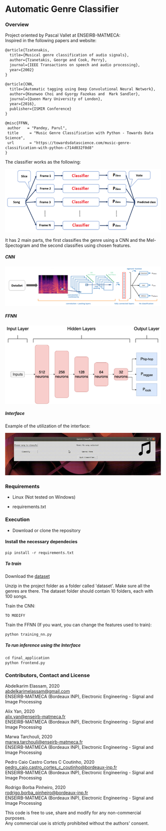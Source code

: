 # Automatic Genre Classifier

### Overview
Project oriented by Pascal Vallet at ENSEIRB-MATMECA:  
Inspired in the following papers and website:
```
@article{Tzatenakis,
  title={Musical genre classification of audio signals},
  author={Tzanetakis, George and Cook, Perry},
  journal={IEEE Transactions on speech and audio processing},
  year={2002}
}
```
```
@article{CNN,
  title={Automatic tagging using Deep Convolutional Neural Network},
  author={Keunwoo Choi and Gyorgy Fazekas and  Mark Sandler},
  journal={Queen Mary University of London},
  year={2016},
  publisher={ISMIR Conference}
}
```
```
@misc{FFNN,
 author   = "Pandey, Parul",
 title     = "Music Genre Classification with Python - Towards Data Science",
 url       = "https://towardsdatascience.com/music-genre-classification-with-python-c714d032f0d8"
}
```

The classifier works as the following:

![image](./Figures/final_model.png)

It has 2 main parts, the first classifies the genre using a CNN and the Mel-Spectogram and the second classifies using chosen features.

##### CNN
![image](./Figures/cnn.png)

##### FFNN

![image](./Figures/arch_ffnn.png)


##### Interface

Example of the utilization of the interface:

![gif](./Figures/out.gif)

### Requirements

- Linux (Not tested on Windows)

- requirements.txt


### Execution

- Download or clone the repository

#### Install the necessary dependecies

```
pip install -r requirements.txt
```

##### To train
Download the [dataset](http://opihi.cs.uvic.ca/sound/genres.tar.gz)

Unzip in the project folder as a folder called 'dataset'.
Make sure all the genres are there.
The dataset folder should contain 10 folders, each with 100 songs.

Train the CNN:
```
TO MODIFY
```

Train the FFNN (If you want, you can change the features used to train):
```
python training_nn.py
```

##### To run inference using the Interface
```
cd final_application
python frontend.py
```


### Contributors, Contact and License

Abdelkarim Elassam,  2020  
abdelkarimelassam@gmail.com  
ENSEIRB-MATMECA (Bordeaux INP), Electronic Engineering - Signal and Image Processing

Alix Yan,  2020  
alix.yan@enseirb-matmeca.fr  
ENSEIRB-MATMECA (Bordeaux INP), Electronic Engineering - Signal and Image Processing

Marwa Tarchouli,  2020  
marwa.tarchouli@enseirb-matmeca.fr  
ENSEIRB-MATMECA (Bordeaux INP), Electronic Engineering - Signal and Image Processing

Pedro Caio Castro Cortes C Coutinho,  2020  
pedro_caio.castro_cortes_c_coutinho@bordeaux-inp.fr  
ENSEIRB-MATMECA (Bordeaux INP), Electronic Engineering - Signal and Image Processing

Rodrigo Borba Pinheiro,  2020  
rodrigo.borba_pinheiro@bordeaux-inp.fr  
ENSEIRB-MATMECA (Bordeaux INP), Electronic Engineering - Signal and Image Processing  

This code is free to use, share and modify for any non-commercial purposes.  
Any commercial use is strictly prohibited without the authors' consent.
